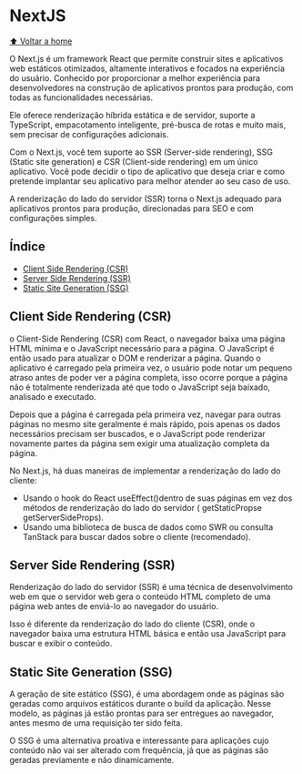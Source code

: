 # NextJS

[:arrow_up: Voltar a home](https://github.com/Dirack/Estudos/tree/master#estudos)

O Next.js é um framework React que permite construir sites e aplicativos web estáticos otimizados,
altamente interativos e focados na experiência do usuário. Conhecido por proporcionar a melhor experiência
para desenvolvedores na construção de aplicativos prontos para produção, com todas as funcionalidades necessárias.

Ele oferece renderização híbrida estática e de servidor, suporte a TypeScript,
empacotamento inteligente, pré-busca de rotas e muito mais, sem precisar de configurações adicionais.

Com o Next.js, você tem suporte ao SSR (Server-side rendering), SSG (Static site generation)
e CSR (Client-side rendering) em um único aplicativo. Você pode decidir o tipo de aplicativo
que deseja criar e como pretende implantar seu aplicativo para melhor atender ao seu caso de uso.

A renderização do lado do servidor (SSR) torna o Next.js adequado para aplicativos prontos para produção,
direcionadas para SEO e com configurações simples.

## Índice

- [Client Side Rendering (CSR)](https://github.com/Dirack/Estudos/blob/master/next/README.md#client-side-rendering-csr)
- [Server Side Rendering (SSR)](https://github.com/Dirack/Estudos/blob/master/next/README.md#server-side-rendering-ssr)
- [Static Site Generation (SSG)](https://github.com/Dirack/Estudos/blob/master/next/README.md#static-site-generation-ssg)

## Client Side Rendering (CSR)

o Client-Side Rendering (CSR) com React, o navegador baixa uma página HTML mínima e o JavaScript necessário para a página.
O JavaScript é então usado para atualizar o DOM e renderizar a página. Quando o aplicativo é carregado pela primeira vez,
o usuário pode notar um pequeno atraso antes de poder ver a página completa, isso ocorre porque a página não é totalmente
renderizada até que todo o JavaScript seja baixado, analisado e executado.

Depois que a página é carregada pela primeira vez, navegar para outras páginas no mesmo site geralmente é mais rápido,
pois apenas os dados necessários precisam ser buscados,
e o JavaScript pode renderizar novamente partes da página sem exigir uma atualização completa da página.

No Next.js, há duas maneiras de implementar a renderização do lado do cliente:

- Usando o hook do React useEffect()dentro de suas páginas em vez dos métodos de renderização do lado do servidor ( getStaticPropse getServerSideProps).
- Usando uma biblioteca de busca de dados como SWR ou consulta TanStack para buscar dados sobre o cliente (recomendado).

## Server Side Rendering (SSR)

Renderização do lado do servidor (SSR) é uma técnica de desenvolvimento web em que o servidor
web gera o conteúdo HTML completo de uma página web antes de enviá-lo ao navegador do usuário.

Isso é diferente da renderização do lado do cliente (CSR), onde o navegador baixa uma estrutura
HTML básica e então usa JavaScript para buscar e exibir o conteúdo.

## Static Site Generation (SSG)

A geração de site estático (SSG), é uma abordagem onde as páginas são geradas como arquivos estáticos durante o build da aplicação.
Nesse modelo, as páginas já estão prontas para ser entregues ao navegador, antes mesmo de uma requisição ter sido feita.

O SSG é uma alternativa proativa e interessante para aplicações cujo conteúdo não vai ser alterado com frequência,
já que as páginas são geradas previamente e não dinamicamente.

